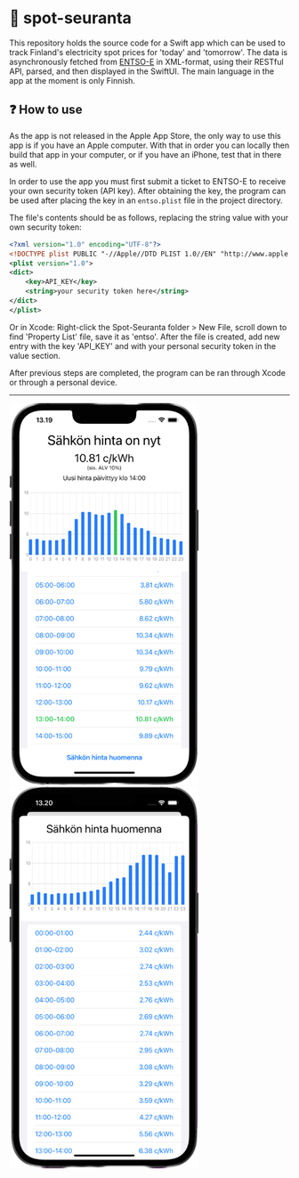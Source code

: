 # :electric_plug: spot-seuranta

This repository holds the source code for a Swift app which can be used to track Finland's electricity spot prices for 'today' and 'tomorrow'. The data is 
asynchronously fetched from [ENTSO-E](https://transparency.entsoe.eu/) in XML-format, using their RESTful API, parsed, and then displayed in 
the SwiftUI. The main language in the app at the moment is only Finnish. 

## :question: How to use 
As the app is not released in the Apple App Store, the only way to use this app is if you have an Apple computer. With that in order you can locally
then build that app in your computer, or if you have an iPhone, test that in there as well.

In order to use the app you must first submit a ticket to ENTSO-E to receive your own security token (API key). After obtaining the key, the program 
can be used after placing the key in an `entso.plist` file in the project directory.

The file's contents should be as follows, replacing the string value with your own security token:
```xml
<?xml version="1.0" encoding="UTF-8"?>
<!DOCTYPE plist PUBLIC "-//Apple//DTD PLIST 1.0//EN" "http://www.apple.com/DTDs/PropertyList-1.0.dtd">
<plist version="1.0">
<dict>
	<key>API_KEY</key>
	<string>your security token here</string>
</dict>
</plist>
```

Or in Xcode: Right-click the Spot-Seuranta folder > New File, scroll down to find 'Property List' file, save it as 'entso'. After the file is
created, add new entry with the key 'API_KEY' and with your personal security token in the value section.


After previous steps are completed, the program can be ran through Xcode or through a personal device.

<hr>

<p float="left">
	<img src="spot-seuranta-mockup-today.png" width=340 height=686>
	<img src="spot-seuranta-mockup-tomorrow.png" width=340 height=686>
</p>
